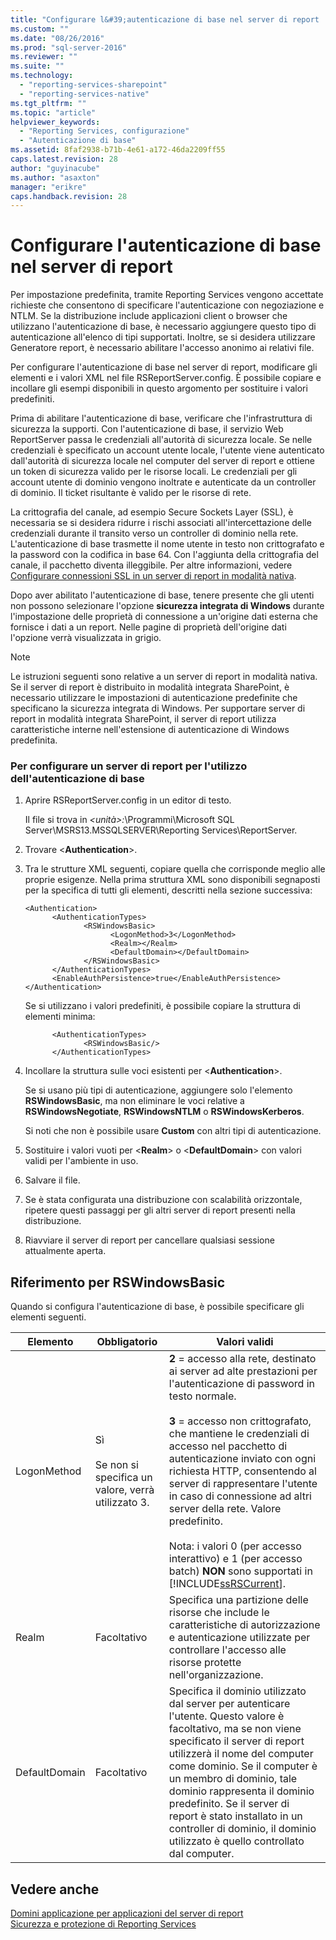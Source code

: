 ```yaml
---
title: "Configurare l&#39;autenticazione di base nel server di report | Microsoft Docs"
ms.custom: ""
ms.date: "08/26/2016"
ms.prod: "sql-server-2016"
ms.reviewer: ""
ms.suite: ""
ms.technology: 
  - "reporting-services-sharepoint"
  - "reporting-services-native"
ms.tgt_pltfrm: ""
ms.topic: "article"
helpviewer_keywords: 
  - "Reporting Services, configurazione"
  - "Autenticazione di base"
ms.assetid: 8faf2938-b71b-4e61-a172-46da2209ff55
caps.latest.revision: 28
author: "guyinacube"
ms.author: "asaxton"
manager: "erikre"
caps.handback.revision: 28
---
```

# Configurare l&#39;autenticazione di base nel server di report
  Per impostazione predefinita, tramite Reporting Services vengono accettate richieste che consentono di specificare l'autenticazione con negoziazione e NTLM. Se la distribuzione include applicazioni client o browser che utilizzano l'autenticazione di base, è necessario aggiungere questo tipo di autenticazione all'elenco di tipi supportati. Inoltre, se si desidera utilizzare Generatore report, è necessario abilitare l'accesso anonimo ai relativi file.  
  
 Per configurare l'autenticazione di base nel server di report, modificare gli elementi e i valori XML nel file RSReportServer.config. È possibile copiare e incollare gli esempi disponibili in questo argomento per sostituire i valori predefiniti.  
  
 Prima di abilitare l'autenticazione di base, verificare che l'infrastruttura di sicurezza la supporti. Con l'autenticazione di base, il servizio Web ReportServer passa le credenziali all'autorità di sicurezza locale. Se nelle credenziali è specificato un account utente locale, l'utente viene autenticato dall'autorità di sicurezza locale nel computer del server di report e ottiene un token di sicurezza valido per le risorse locali. Le credenziali per gli account utente di dominio vengono inoltrate e autenticate da un controller di dominio. Il ticket risultante è valido per le risorse di rete.  
  
 La crittografia del canale, ad esempio Secure Sockets Layer (SSL), è necessaria se si desidera ridurre i rischi associati all'intercettazione delle credenziali durante il transito verso un controller di dominio nella rete. L'autenticazione di base trasmette il nome utente in testo non crittografato e la password con la codifica in base 64. Con l'aggiunta della crittografia del canale, il pacchetto diventa illeggibile. Per altre informazioni, vedere [Configurare connessioni SSL in un server di report in modalità nativa](../../reporting-services/security/configure-ssl-connections-on-a-native-mode-report-server.md).  
  
 Dopo aver abilitato l'autenticazione di base, tenere presente che gli utenti non possono selezionare l'opzione **sicurezza integrata di Windows** durante l'impostazione delle proprietà di connessione a un'origine dati esterna che fornisce i dati a un report. Nelle pagine di proprietà dell'origine dati l'opzione verrà visualizzata in grigio.  
  
> [!NOTE]  
>  Le istruzioni seguenti sono relative a un server di report in modalità nativa. Se il server di report è distribuito in modalità integrata SharePoint, è necessario utilizzare le impostazioni di autenticazione predefinite che specificano la sicurezza integrata di Windows. Per supportare server di report in modalità integrata SharePoint, il server di report utilizza caratteristiche interne nell'estensione di autenticazione di Windows predefinita.  
  
### Per configurare un server di report per l'utilizzo dell'autenticazione di base  
  
1.  Aprire RSReportServer.config in un editor di testo.  
  
     Il file si trova in *\<unità>:*\Programmi\Microsoft SQL Server\MSRS13.MSSQLSERVER\Reporting Services\ReportServer.  
  
2.  Trovare \<**Authentication**>.  
  
3.  Tra le strutture XML seguenti, copiare quella che corrisponde meglio alle proprie esigenze. Nella prima struttura XML sono disponibili segnaposti per la specifica di tutti gli elementi, descritti nella sezione successiva:  
  
    ```  
    <Authentication>  
          <AuthenticationTypes>  
                 <RSWindowsBasic>  
                       <LogonMethod>3</LogonMethod>  
                       <Realm></Realm>  
                       <DefaultDomain></DefaultDomain>  
                 </RSWindowsBasic>  
          </AuthenticationTypes>  
          <EnableAuthPersistence>true</EnableAuthPersistence>  
    </Authentication>  
    ```  
  
     Se si utilizzano i valori predefiniti, è possibile copiare la struttura di elementi minima:  
  
    ```  
          <AuthenticationTypes>  
                 <RSWindowsBasic/>  
          </AuthenticationTypes>  
    ```  
  
4.  Incollare la struttura sulle voci esistenti per \<**Authentication**>.  
  
     Se si usano più tipi di autenticazione, aggiungere solo l'elemento **RSWindowsBasic**, ma non eliminare le voci relative a **RSWindowsNegotiate**, **RSWindowsNTLM** o **RSWindowsKerberos**.  
  
     Si noti che non è possibile usare **Custom** con altri tipi di autenticazione.  
  
5.  Sostituire i valori vuoti per \<**Realm**> o \<**DefaultDomain**> con valori validi per l'ambiente in uso.  
  
6.  Salvare il file.  
  
7.  Se è stata configurata una distribuzione con scalabilità orizzontale, ripetere questi passaggi per gli altri server di report presenti nella distribuzione.  
  
8.  Riavviare il server di report per cancellare qualsiasi sessione attualmente aperta.  
  
## Riferimento per RSWindowsBasic  
 Quando si configura l'autenticazione di base, è possibile specificare gli elementi seguenti.  
  
|Elemento|Obbligatorio|Valori validi|  
|-------------|--------------|------------------|  
|LogonMethod|Sì<br /><br /> Se non si specifica un valore, verrà utilizzato 3.|**2** = accesso alla rete, destinato ai server ad alte prestazioni per l'autenticazione di password in testo normale.<br /><br /> **3** = accesso non crittografato, che mantiene le credenziali di accesso nel pacchetto di autenticazione inviato con ogni richiesta HTTP, consentendo al server di rappresentare l'utente in caso di connessione ad altri server della rete. Valore predefinito.<br /><br /> Nota: i valori 0 (per accesso interattivo) e 1 (per accesso batch) **NON** sono supportati in [!INCLUDE[ssRSCurrent](../../includes/ssrscurrent-md.md)].|  
|Realm|Facoltativo|Specifica una partizione delle risorse che include le caratteristiche di autorizzazione e autenticazione utilizzate per controllare l'accesso alle risorse protette nell'organizzazione.|  
|DefaultDomain|Facoltativo|Specifica il dominio utilizzato dal server per autenticare l'utente. Questo valore è facoltativo, ma se non viene specificato il server di report utilizzerà il nome del computer come dominio. Se il computer è un membro di dominio, tale dominio rappresenta il dominio predefinito. Se il server di report è stato installato in un controller di dominio, il dominio utilizzato è quello controllato dal computer.|  
  
## Vedere anche  
 [Domini applicazione per applicazioni del server di report](../../reporting-services/report-server/application-domains-for-report-server-applications.md)   
 [Sicurezza e protezione di Reporting Services](../../reporting-services/security/reporting-services-security-and-protection.md)  
  
  